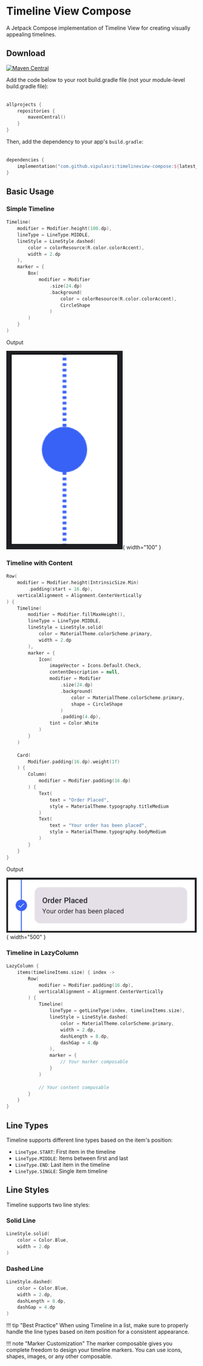 # Timeline View Compose

A Jetpack Compose implementation of Timeline View for creating visually appealing timelines.

## Download

[![Maven Central](https://img.shields.io/maven-central/v/com.github.vipulasri/timelineview.svg?label=Maven%20Central)](https://central.sonatype.com/artifact/com.github.vipulasri/timelineview-compose/overview)

Add the code below to your root build.gradle file (not your module-level build.gradle file):

```kotlin

allprojects {
    repositories {
        mavenCentral()
    }
}
```

Then, add the dependency to your app's `build.gradle`:

```kotlin

dependencies {
    implementation("com.github.vipulasri:timelineview-compose:${latest_version}")
}
```

## Basic Usage

### Simple Timeline
```kotlin
Timeline(
    modifier = Modifier.height(100.dp),
    lineType = LineType.MIDDLE,
    lineStyle = LineStyle.dashed(
        color = colorResource(R.color.colorAccent),
        width = 2.dp
    ),
    marker = {
        Box(
            modifier = Modifier
                .size(24.dp)
                .background(
                    color = colorResource(R.color.colorAccent),
                    CircleShape
                )
        )
    }
)
```
Output

![Compose Simple Timeline](../assets/compose-simple-timeline.png){ width="100" }

### Timeline with Content

```kotlin
Row(
    modifier = Modifier.height(IntrinsicSize.Min)
        .padding(start = 16.dp),
    verticalAlignment = Alignment.CenterVertically
) {
    Timeline(
        modifier = Modifier.fillMaxHeight(),
        lineType = LineType.MIDDLE,
        lineStyle = LineStyle.solid(
            color = MaterialTheme.colorScheme.primary,
            width = 2.dp
        ),
        marker = {
            Icon(
                imageVector = Icons.Default.Check,
                contentDescription = null,
                modifier = Modifier
                    .size(24.dp)
                    .background(
                        color = MaterialTheme.colorScheme.primary,
                        shape = CircleShape
                    )
                    .padding(4.dp),
                tint = Color.White
            )
        }
    )

    Card(
        Modifier.padding(16.dp).weight(1f)
    ) {
        Column(
            modifier = Modifier.padding(16.dp)
        ) {
            Text(
                text = "Order Placed",
                style = MaterialTheme.typography.titleMedium
            )
            Text(
                text = "Your order has been placed",
                style = MaterialTheme.typography.bodyMedium
            )
        }
    }
}
```

Output

![Compose Timeline with Content](../assets/compose-timeline-with-content.png){ width="500" }

### Timeline in LazyColumn

```kotlin
LazyColumn {
    items(timelineItems.size) { index ->
        Row(
            modifier = Modifier.padding(16.dp),
            verticalAlignment = Alignment.CenterVertically
        ) {
            Timeline(
                lineType = getLineType(index, timelineItems.size),
                lineStyle = LineStyle.dashed(
                    color = MaterialTheme.colorScheme.primary,
                    width = 2.dp,
                    dashLength = 8.dp,
                    dashGap = 4.dp
                ),
                marker = {
                    // Your marker composable
                }
            )
            
            // Your content composable
        }
    }
}
```

## Line Types

Timeline supports different line types based on the item's position:

- `LineType.START`: First item in the timeline
- `LineType.MIDDLE`: Items between first and last
- `LineType.END`: Last item in the timeline
- `LineType.SINGLE`: Single item timeline

## Line Styles

Timeline supports two line styles:

### Solid Line

```kotlin
LineStyle.solid(
    color = Color.Blue,
    width = 2.dp
)
```

### Dashed Line

```kotlin
LineStyle.dashed(
    color = Color.Blue,
    width = 2.dp,
    dashLength = 8.dp,
    dashGap = 4.dp
)
```

!!! tip "Best Practice"
    When using Timeline in a list, make sure to properly handle the line types based on item position for a consistent appearance.

!!! note "Marker Customization"
    The marker composable gives you complete freedom to design your timeline markers. You can use icons, shapes, images, or any other composable.